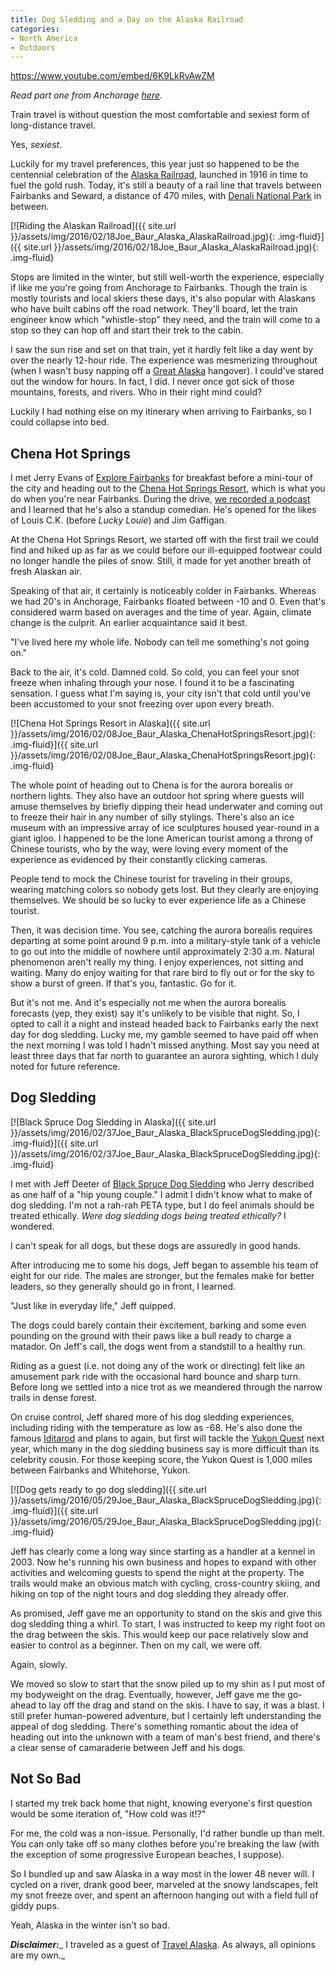```yaml
---
title: Dog Sledding and a Day on the Alaska Railroad
categories:
- North America
- Outdoors
---
```


https://www.youtube.com/embed/6K9LkRvAwZM

_Read part one from Anchorage [here](https://withoutapath.com/traveling-anchorage-alaska-winter/)._

Train travel is without question the most comfortable and sexiest form of long-distance travel.

Yes, _sexiest_.

Luckily for my travel preferences, this year just so happened to be the centennial celebration of the [Alaska Railroad](https://www.alaskarailroad.com/), launched in 1916 in time to fuel the gold rush. Today, it's still a beauty of a rail line that travels between Fairbanks and Seward, a distance of 470 miles, with [Denali National Park](https://www.nps.gov/dena/index.htm) in between.

[![Riding the Alaskan Railroad]({{ site.url }}/assets/img/2016/02/18Joe_Baur_Alaska_AlaskaRailroad.jpg){: .img-fluid}]({{ site.url }}/assets/img/2016/02/18Joe_Baur_Alaska_AlaskaRailroad.jpg){: .img-fluid}

Stops are limited in the winter, but still well-worth the experience, especially if like me you're going from Anchorage to Fairbanks. Though the train is mostly tourists and local skiers these days, it's also popular with Alaskans who have built cabins off the road network. They'll board, let the train engineer know which "whistle-stop" they need, and the train will come to a stop so they can hop off and start their trek to the cabin.

I saw the sun rise and set on that train, yet it hardly felt like a day went by over the nearly 12-hour ride. The experience was mesmerizing throughout (when I wasn't busy napping off a [Great Alaska](http://auroraproductions.net/beer-barley.html) hangover). I could've stared out the window for hours. In fact, I did. I never once got sick of those mountains, forests, and rivers. Who in their right mind could?

Luckily I had nothing else on my itinerary when arriving to Fairbanks, so I could collapse into bed.

## Chena Hot Springs

I met Jerry Evans of [Explore Fairbanks](http://explorefairbanks.com) for breakfast before a mini-tour of the city and heading out to the [Chena Hot Springs Resort](http://www.chenahotsprings.com/), which is what you do when you're near Fairbanks. During the drive, [we recorded a podcast](https://withoutapath.com/traveling-alaska-comedian-jerry-evans/) and I learned that he's also a standup comedian. He's opened for the likes of Louis C.K. (before _Lucky Louie_) and Jim Gaffigan.

At the Chena Hot Springs Resort, we started off with the first trail we could find and hiked up as far as we could before our ill-equipped footwear could no longer handle the piles of snow. Still, it made for yet another breath of fresh Alaskan air.

Speaking of that air, it certainly is noticeably colder in Fairbanks. Whereas we had 20's in Anchorage, Fairbanks floated between -10 and 0. Even that's considered warm based on averages and the time of year. Again, climate change is the culprit. An earlier acquaintance said it best.

"I've lived here my whole life. Nobody can tell me something's not going on."

Back to the air, it's cold. Damned cold. So cold, you can feel your snot freeze when inhaling through your nose. I found it to be a fascinating sensation. I guess what I'm saying is, your city isn't that cold until you've been accustomed to your snot freezing over upon every breath.

[![Chena Hot Springs Resort in Alaska]({{ site.url }}/assets/img/2016/02/08Joe_Baur_Alaska_ChenaHotSpringsResort.jpg){: .img-fluid}]({{ site.url }}/assets/img/2016/02/08Joe_Baur_Alaska_ChenaHotSpringsResort.jpg){: .img-fluid}

The whole point of heading out to Chena is for the aurora borealis or northern lights. They also have an outdoor hot spring where guests will amuse themselves by briefly dipping their head underwater and coming out to freeze their hair in any number of silly stylings. There's also an ice museum with an impressive array of ice sculptures housed year-round in a giant igloo. I happened to be the lone American tourist among a throng of Chinese tourists, who by the way, were loving every moment of the experience as evidenced by their constantly clicking cameras.

People tend to mock the Chinese tourist for traveling in their groups, wearing matching colors so nobody gets lost. But they clearly are enjoying themselves. We should be so lucky to ever experience life as a Chinese tourist.

Then, it was decision time. You see, catching the aurora borealis requires departing at some point around 9 p.m. into a military-style tank of a vehicle to go out into the middle of nowhere until approximately 2:30 a.m. Natural phenomenon aren't really my thing. I enjoy experiences, not sitting and waiting. Many do enjoy waiting for that rare bird to fly out or for the sky to show a burst of green. If that's you, fantastic. Go for it.

But it's not me. And it's especially not me when the aurora borealis forecasts (yep, they exist) say it's unlikely to be visible that night. So, I opted to call it a night and instead headed back to Fairbanks early the next day for dog sledding. Lucky me, my gamble seemed to have paid off when the next morning I was told I hadn't missed anything. Most say you need at least three days that far north to guarantee an aurora sighting, which I duly noted for future reference.

## Dog Sledding

[![Black Spruce Dog Sledding in Alaska]({{ site.url }}/assets/img/2016/02/37Joe_Baur_Alaska_BlackSpruceDogSledding.jpg){: .img-fluid}]({{ site.url }}/assets/img/2016/02/37Joe_Baur_Alaska_BlackSpruceDogSledding.jpg){: .img-fluid}

I met with Jeff Deeter of [Black Spruce Dog Sledding](http://blacksprucedogsledding.com/index.html) who Jerry described as one half of a "hip young couple." I admit I didn't know what to make of dog sledding. I'm not a rah-rah PETA type, but I do feel animals should be treated ethically. _Were dog sledding dogs being treated ethically?_ I wondered.

I can't speak for all dogs, but these dogs are assuredly in good hands.

After introducing me to some his dogs, Jeff began to assemble his team of eight for our ride. The males are stronger, but the females make for better leaders, so they generally should go in front, I learned.

"Just like in everyday life," Jeff quipped.

The dogs could barely contain their excitement, barking and some even pounding on the ground with their paws like a bull ready to charge a matador. On Jeff's call, the dogs went from a standstill to a healthy run.

Riding as a guest (i.e. not doing any of the work or directing) felt like an amusement park ride with the occasional hard bounce and sharp turn. Before long we settled into a nice trot as we meandered through the narrow trails in dense forest.

On cruise control, Jeff shared more of his dog sledding experiences, including riding with the temperature as low as -68. He's also done the famous [Iditarod](http://iditarod.com/) and plans to again, but first will tackle the [Yukon Quest](http://www.yukonquest.com/) next year, which many in the dog sledding business say is more difficult than its celebrity cousin. For those keeping score, the Yukon Quest is 1,000 miles between Fairbanks and Whitehorse, Yukon.

[![Dog gets ready to go dog sledding]({{ site.url }}/assets/img/2016/05/29Joe_Baur_Alaska_BlackSpruceDogSledding.jpg){: .img-fluid}]({{ site.url }}/assets/img/2016/05/29Joe_Baur_Alaska_BlackSpruceDogSledding.jpg){: .img-fluid}

Jeff has clearly come a long way since starting as a handler at a kennel in 2003. Now he's running his own business and hopes to expand with other activities and welcoming guests to spend the night at the property. The trails would make an obvious match with cycling, cross-country skiing, and hiking on top of the night tours and dog sledding they already offer.

As promised, Jeff gave me an opportunity to stand on the skis and give this dog sledding thing a whirl. To start, I was instructed to keep my right foot on the drag between the skis. This would keep our pace relatively slow and easier to control as a beginner. Then on my call, we were off.

Again, slowly.

We moved so slow to start that the snow piled up to my shin as I put most of my bodyweight on the drag. Eventually, however, Jeff gave me the go-ahead to lay off the drag and stand on the skis. I have to say, it was a blast. I still prefer human-powered adventure, but I certainly left understanding the appeal of dog sledding. There's something romantic about the idea of heading out into the unknown with a team of man's best friend, and there's a clear sense of camaraderie between Jeff and his dogs.

## Not So Bad

I started my trek back home that night, knowing everyone's first question would be some iteration of, "How cold was it!?"

For me, the cold was a non-issue. Personally, I'd rather bundle up than melt. You can only take off so many clothes before you're breaking the law (with the exception of some progressive European beaches, I suppose).

So I bundled up and saw Alaska in a way most in the lower 48 never will. I cycled on a river, drank good beer, marveled at the snowy landscapes, felt my snot freeze over, and spent an afternoon hanging out with a field full of giddy pups.

Yeah, Alaska in the winter isn't so bad.

**_Disclaimer:_**_ I traveled as a guest of [Travel Alaska](https://www.travelalaska.com/). As always, all opinions are my own._

